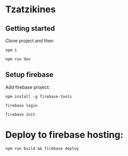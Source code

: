 # Tzatzikines

## Getting started

Clone project and then

`npm i`

`npm run dev`

## Setup firebase

Add firebase project:

`npm install -g firebase-tools`

`firebase login`

`firebase init`

# Deploy to firebase hosting:

`npm run build && firebase deploy`
